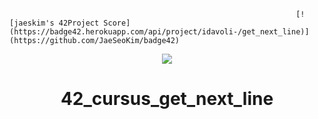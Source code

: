                                                                     [![jaeskim's 42Project Score](https://badge42.herokuapp.com/api/project/idavoli-/get_next_line)](https://github.com/JaeSeoKim/badge42)

<div align="center">
  <img  src="https://game.42sp.org.br/static/assets/achievements/get_next_linem.png" />
  <h1>42_cursus_get_next_line</h1>
</div>

